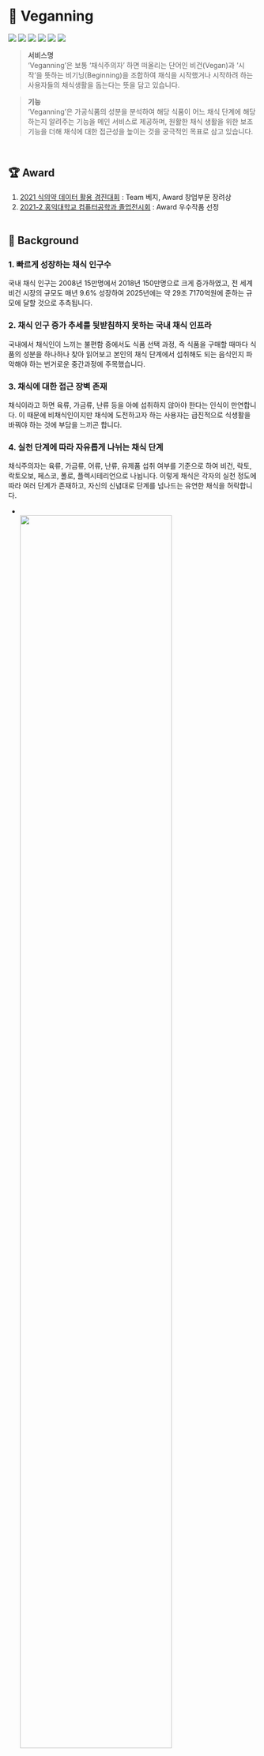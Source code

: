 # 🌱 Veganning
<img src = "https://img.shields.io/badge/Project%20Type-Team%20Project-yellow?style=flat-square"> <img src = "https://img.shields.io/badge/Tools-Android%20Studio-brightgreen?style=flat-square&logo=AndroidStudio"> <img src = "https://img.shields.io/badge/Tools-R%20Studio-brightgreen?style=flat-square&logo=R"> <img src = "https://img.shields.io/badge/Tools-Firebase-brightgreen?style=flat-square&logo=Firebase"> <img src = "https://img.shields.io/badge/Language-Java-orange?style=flat-square&logo=Java"> <img src = "https://img.shields.io/badge/Language-R-orange?style=flat-square&logo=R">

> **서비스명**<br>‘Veganning’은 보통 ‘채식주의자’ 하면 떠올리는 단어인 비건(Vegan)과 ‘시작’을 뜻하는 비기닝(Beginning)을 조합하여 채식을 시작했거나 시작하려 하는 사용자들의 채식생활을 돕는다는 뜻을 담고 있습니다.

> **기능**<br>‘Veganning’은 가공식품의 성분을 분석하여 해당 식품이 어느 채식 단계에 해당하는지 알려주는 기능을 메인 서비스로 제공하며, 원활한 채식 생활을 위한 보조 기능을 더해 채식에 대한 접근성을 높이는 것을 궁극적인 목표로 삼고 있습니다.

<br>


## 🏆 Award
1) [2021 식의약 데이터 활용 경진대회] : Team 베지, Award 창업부문 장려상
2) [2021-2 홍익대학교 컴퓨터공학과 졸업전시회] : Award 우수작품 선정<br><br>


##  💭  Background
### 1. 빠르게 성장하는 채식 인구수
국내 채식 인구는 2008년 15만명에서 2018년 150만명으로 크게 증가하였고, 전 세계 비건 시장의 규모도 매년 9.6% 성장하여 2025년에는 약 29조 7170억원에 준하는 규모에 달할 것으로 추측됩니다.
### 2. 채식 인구 증가 추세를 뒷받침하지 못하는 국내 채식 인프라
국내에서 채식인이 느끼는 불편함 중에서도 식품 선택 과정, 즉 식품을 구매할 때마다 식품의 성분을 하나하나 찾아 읽어보고 본인의 채식 단계에서 섭취해도 되는 음식인지 파악해야 하는 번거로운 중간과정에 주목했습니다.
### 3. 채식에 대한 접근 장벽 존재
채식이라고 하면 육류, 가금류, 난류 등을 아예 섭취하지 않아야 한다는 인식이 만연합니다. 이 때문에 비채식인이지만 채식에 도전하고자 하는 사용자는 급진적으로 식생활을 바꿔야 하는 것에 부담을 느끼곤 합니다.
### 4. 실천 단계에 따라 자유롭게 나뉘는 채식 단계
채식주의자는 육류, 가금류, 어류, 난류, 유제품 섭취 여부를 기준으로 하여 비건, 락토, 락토오보, 페스코, 폴로, 플렉시테리언으로 나뉩니다. 이렇게 채식은 각자의 실천 정도에 따라 여러 단계가 존재하고, 자신의 신념대로 단계를 넘나드는 유연한 채식을 허락합니다.<br>
- <br><img src = "https://user-images.githubusercontent.com/48851230/143682587-5f32fee4-18b0-4ae4-815a-93a186dd1d06.png" width="80%" height="80%"><br><br>


##  📝  Features
### 1. 성분 분석을 통해 식품의 채식 단계 제시
구매하고자 하는 식품의 이름을 검색하거나 오프라인 매장에서 식품의 바코드를 스캔하면 해당 식품의 성분 정보를 분석하여 이 식품이 어떠한 성분을 함유하고 있으며 어느 단계의 채식을 하는 사용자에게 적합한지에 대한 정보를 제공합니다.
### 2. 사용자 맞춤형 채식 단계 제시
어플리케이션 상에서 본인의 채식 단계를 설정한 사용자의 경우 1번 기능에 덧붙여 이 식품을 섭취할 수 있는지 사용자 맞춤형으로 표기해줍니다.
### 3. 채식 관련 실시간 뉴스
사용자가 채식 시장의 동향이나 신제품출시 소식, 새로운 채식 서비스 등에 대한 정보를 접하기 쉽도록 매스컴에서 발행하는 채식 관련 기사를 실시간으로 업데이트하여 제공합니다.
### 4. 기본 가이드 제공
채식 입문자가 채식을 어렵지 않게 받아들일 수 있도록 채식에 대한 기본적인 설명을 담은 가이드를 제공합니다.<br><br><br>


##  📱  Preview
### 와이어프레임
![Wireframe](https://user-images.githubusercontent.com/48851230/143682360-4d34c0c6-10db-4fc4-a4b0-294f8c385d3c.png)

<details><summary><b>검색</b></summary><div markdown="1">
 
![Search](https://user-images.githubusercontent.com/48851230/143685922-712436cf-a9b7-4c99-a8f8-ac754ee80c97.png)
 1) 식품정보 <br>
  (1) 식품 이미지, 식품명, 식품 분류 표기
 2) 채식단계 분석 <br>
  (1) 해당 식품을 섭취할 수 있는 가장 엄격한 단계의 이미지, 이름 표기 <br>
  (2) 그 아래에 해당 식품을 섭취할 수 있는 모든 채식단계 표기 <br>
  (3) 어플리케이션상에서 본인의 채식단계를 설정한 사용자의 경우 이 식품을 섭취할 수 있는지 사용자 맞춤형으로 표기
 3) 채식단계 분류 성분 <br>
  (1) 채식단계 분류 기준(육류, 가금류, 어류, 난류, 유제품)에 해당하는 모든 함유성분 표기</div></details>

<details><summary><b>바코드</b></summary><div markdown="1">
 
![Barcode](https://user-images.githubusercontent.com/48851230/143686119-5b298ced-b89e-4e75-9910-b6f4955a346d.png)
 1) 상기 설명과 기능 동일</div></details>
 
<details><summary><b>가이드</b></summary><div markdown="1">
 
![Guide](https://user-images.githubusercontent.com/48851230/143686231-c80c0ee2-9615-4a9c-a41a-5d5e04010424.png)
 1) 뉴스 <br>
  (1) ‘채식’, ‘비건’ 키워드로 크롤링한 실시간 기사 <br>
  (2) 기사 클릭시 각 기사 전문으로 웹 링크 이동
 2) 가이드 <br>
  (1) 채식 입문자들을 위한 채식의 기본 정보 제공 <br></div></details>
 
<details><summary><b>설정</b></summary><div markdown="1">
 
![Setting](https://user-images.githubusercontent.com/48851230/143686364-6f7d238b-869f-417c-8883-9833f044972d.png)
 1) 사용자 정보 <br>
  (1) 닉네임, 채식단계 표기
 2) 사용자 정보 변경 <br>
  (1) 사용자는 유연하게 채식단계 변경 가능 <br>
  (2) 사용자는 자유롭게 닉네임 변경 가능</div></details><br>


##  📚  Stack & Library
| Tools | 목적 |
| ------ | ------ |
| Android (Java) | 안드로이드 네이티브 어플리케이션 구축 |
| R | Open API로부터 필요한 데이터 추출 및 정제 |
| Firebase | Realtime Database |
| Photoshop | UI/UX 디자인 |
| Google Zxing Library | 바코드 인식 |
| Google News RSS | 뉴스 크롤링 |
| HACCP Open API | 제품명, 제품이미지, 성분정보, 바코드번호 사용 |

<br>


##  🛠️  Architecture
![Architecture](https://user-images.githubusercontent.com/48851230/143681503-caef3536-528e-4aa1-8eae-02fbfcd3444a.png)


##  📹 Video
하단의 이미지를 **클릭**👆하면 실제 안드로이드 기기에서 시연하는 과정이 담긴 어플리케이션 소개 영상으로 링크됩니다.<br><br>
[![Video](https://user-images.githubusercontent.com/48851230/143681926-22eb2843-6397-472d-8824-6efcc7a82269.png)](https://youtu.be/EzufkGbLAdg)<br><br>


## 🙋‍♂️ Role

| 이름 | 담당 업무 |
| ------ | ------ |
| 김선주([@Seon-Ju]) | 식품 검색 로직 구현, DB 통신 구현, UI/UX 디자인 |
| 이현정([@a956a]) | 채식 단계 분석 로직 구현, 뉴스 크롤링 구현 |
| 장희주([@gmlwn4009]) | 식품 성분 데이터 정제, DB 구축 |


[2021 식의약 데이터 활용 경진대회]: <https://data.mfds.go.kr/blbd/2/34>
[2021-2 홍익대학교 컴퓨터공학과 졸업전시회]: <https://wwwce.hongik.ac.kr/dept/0401.html?pkid=148900>
[@Seon-Ju]: <https://github.com/Seon-Ju>
[@a956a]: <https://github.com/a956a>
[@gmlwn4009]: <https://github.com/gmlwn4009>
